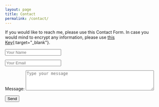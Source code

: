 ```yaml
---
layout: page
title: Contact
permalink: /contact/
---
```


If you would like to reach me, please use this Contact Form. In case you would mind to encrypt any information, please use [this Key][pgp_key]{:target="_blank"}. 


<form class="contact-form" method="post">
   <p><input name="Name" type="text" placeholder="Your Name" required="required" id="form-field-name" /></p>
   <p><input name="_replyto" type="email" placeholder="Your Email" required="required" id="form-field-email" /></p>
   <p><label for="form-field-message">Message:</label>
   	<textarea name="message" required="required" placeholder="Type your message" rows="4" cols="50" id="form-field-message"></textarea> 
   </p>
    <input type="submit" value="Send">
</form>


[pgp_key]: /public-key/
